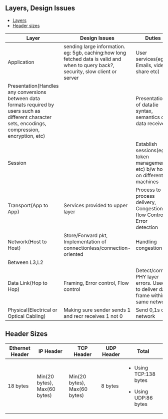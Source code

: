 ## Layers, Design Issues
- [Layers](#l)
- [Header sizes](#hs)

|Layer|Design Issues|Duties|Protocols|
|---|---|---|---|
|Application|sending large information. eg: 5gb, caching:how long fetched data is valid and when to query back?, security, slow client or server|User services(eg: Emails, video share etc)|DNS,DHCP,HTTP,LDAP|
|Presentation(Handles any conversions between data formats required by users such as different character sets, encodings, compression, encryption, etc)||Presentation of data(ie syntax, semantics of data received)|
|Session||Establish sessions(eg: token management etc) b/w hosts on different machines|
|Transport(App to App)|Services provided to upper layer|Process to process delivery, Congestion & flow Control, Error detection|TCP,UDP|
|Network(Host to Host)|Store/Forward pkt, Implementation of connectionless/connection-oriented|Handling congestion|IP,ICMP,IGMP|
|Between L3,L2|||ARP|
|Data Link(Hop to Hop)|Framing, Error control, Flow control|Detect/correct PHY layer errors. Used to deliver data frame within same network|L2TP|
|Physical(Electrical or Optical Cabling)|Making sure sender sends 1 and recr receives 1 not 0|Send 0,1s on network|

<a name=hs></a>
## Header Sizes

|Ethernet Header|IP Header|TCP Header|UDP Header| Total
|---|---|---|---|---|
|18 bytes|Min(20 bytes), Max(60 bytes)|Min(20 bytes), Max(60 bytes)|8 bytes|<ul><li>Using TCP:138 bytes</li></ul><ul><li>Using UDP:86 bytes</li></ul>|
